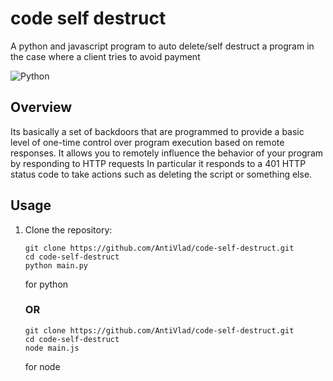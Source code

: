 # code self destruct
 A python and javascript program to auto delete/self destruct a program in the case where a client tries to avoid payment


![Python](https://img.shields.io/badge/python-3.8%2B-blue)

## Overview

Its basically a set of backdoors that are programmed to provide a basic level of one-time control over program execution based on remote responses․ It allows you to remotely influence the behavior of your program by responding to HTTP requests In particular it responds to a 401 HTTP status code to take actions such as deleting the script or something else.

## Usage

1. Clone the repository:

   ```shell
   git clone https://github.com/AntiVlad/code-self-destruct.git
   cd code-self-destruct
   python main.py
   ```
   for python
   ### OR
   ```shell
   git clone https://github.com/AntiVlad/code-self-destruct.git
   cd code-self-destruct
   node main.js
   ```
   for node
